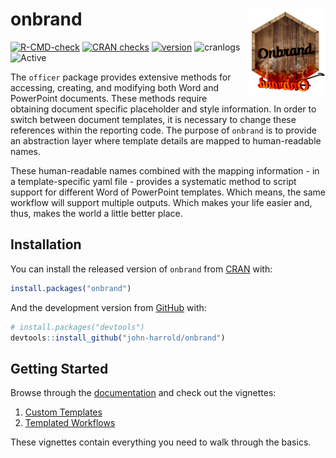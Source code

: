 
<!-- README.md is generated from README.Rmd. Please edit that file -->

# onbrand <img src="man/figures/logo.png" align="right" height="138.5" />

<!-- badges: start -->

[![R-CMD-check](https://github.com/john-harrold/onbrand/workflows/R-CMD-check/badge.svg)](https://github.com/john-harrold/onbrand/actions)
[![CRAN
checks](https://badges.cranchecks.info/worst/onbrand.svg)](https://cran.r-project.org/web/checks/check_results_onbrand.html)
[![version](https://www.r-pkg.org/badges/version/onbrand)](https://CRAN.R-project.org/package=onbrand)
![cranlogs](https://cranlogs.r-pkg.org/badges/onbrand)
![Active](https://www.repostatus.org/badges/latest/active.svg)
<!-- badges: end -->

The `officer` package provides extensive methods for accessing,
creating, and modifying both Word and PowerPoint documents. These
methods require obtaining document specific placeholder and style
information. In order to switch between document templates, it is
necessary to change these references within the reporting code. The
purpose of `onbrand` is to provide an abstraction layer where template
details are mapped to human-readable names.

These human-readable names combined with the mapping information - in a
template-specific yaml file - provides a systematic method to script
support for different Word of PowerPoint templates. Which means, the
same workflow will support multiple outputs. Which makes your life
easier and, thus, makes the world a little better place.

## Installation

You can install the released version of `onbrand` from
[CRAN](https://cran.r-project.org/package=onbrand) with:

``` r
install.packages("onbrand")
```

And the development version from
[GitHub](https://github.com/john-harrold/onbrand) with:

``` r
# install.packages("devtools")
devtools::install_github("john-harrold/onbrand")
```

## Getting Started

Browse through the [documentation](https://onbrand.ubiquity.tools/) and
check out the vignettes:

1.  [Custom
    Templates](https://onbrand.ubiquity.tools/articles/Custom_Office_Templates.html)
2.  [Templated
    Workflows](https://onbrand.ubiquity.tools/articles/Creating_Templated_Office_Workflows.html)

These vignettes contain everything you need to walk through the basics.
